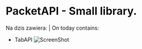 # PacketAPI - Small library.

Na dzis zawiera: | On today contains:

- TabAPI
![ScreenShot](http://i.imgur.com/VfRjyl7.png)
